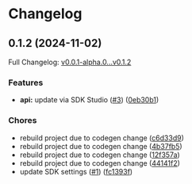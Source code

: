 # Changelog

## 0.1.2 (2024-11-02)

Full Changelog: [v0.0.1-alpha.0...v0.1.2](https://github.com/hedra-labs/hedra-node/compare/v0.0.1-alpha.0...v0.1.2)

### Features

* **api:** update via SDK Studio ([#3](https://github.com/hedra-labs/hedra-node/issues/3)) ([0eb30b1](https://github.com/hedra-labs/hedra-node/commit/0eb30b18edc87c78e12badafa436e38c4918b812))


### Chores

* rebuild project due to codegen change ([c6d33d9](https://github.com/hedra-labs/hedra-node/commit/c6d33d9638eb40e9b1ba94f64f9583151c6fccf2))
* rebuild project due to codegen change ([4b37fb5](https://github.com/hedra-labs/hedra-node/commit/4b37fb51c9daef7d154b4dfa3e0660af64e38d19))
* rebuild project due to codegen change ([12f357a](https://github.com/hedra-labs/hedra-node/commit/12f357ac9c8e1ec675baa521b05bc688d0e0534f))
* rebuild project due to codegen change ([44141f2](https://github.com/hedra-labs/hedra-node/commit/44141f2c0896dd9242ecbe64972e4d1c50c811fe))
* update SDK settings ([#1](https://github.com/hedra-labs/hedra-node/issues/1)) ([fc1393f](https://github.com/hedra-labs/hedra-node/commit/fc1393f50aad3ce7800e4f43339669ec516223cb))
